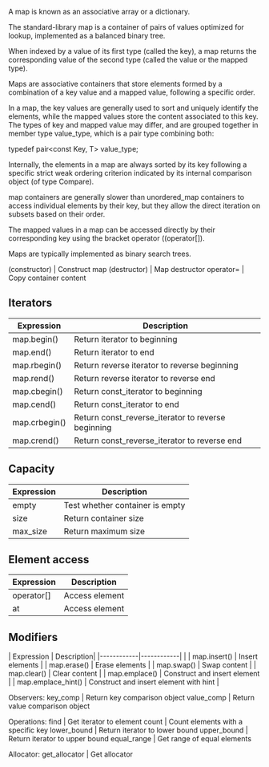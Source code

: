 A map is known as an associative array or a dictionary.

The standard-library map is a container of pairs of values optimized for lookup, implemented as a balanced binary tree.  

When indexed by a value of its first type (called the key), a map returns the corresponding value of the second type (called the value or the mapped type).

Maps are associative containers that store elements formed by a combination of a key value and a mapped value, following a specific order.

In a map, the key values are generally used to sort and uniquely identify the elements, while the mapped values store the content associated to this key. The types of key and mapped value may differ, and are grouped together in member type value_type, which is a pair type combining both:


typedef pair<const Key, T> value_type;

Internally, the elements in a map are always sorted by its key following a specific strict weak ordering criterion indicated by its internal comparison object (of type Compare).

map containers are generally slower than unordered_map containers to access individual elements by their key, but they allow the direct iteration on subsets based on their order.

The mapped values in a map can be accessed directly by their corresponding key using the bracket operator ((operator[]).

Maps are typically implemented as binary search trees.




(constructor) | Construct map
(destructor) | Map destructor
operator= | Copy container content

## Iterators
| Expression | Description|
|------------|------------|
| map.begin() | Return iterator to beginning |
| map.end() | Return iterator to end |
| map.rbegin() | Return reverse iterator to reverse beginning |
| map.rend() | Return reverse iterator to reverse end |
| map.cbegin() | Return const_iterator to beginning |
| map.cend() | Return const_iterator to end |
| map.crbegin() | Return const_reverse_iterator to reverse beginning |
| map.crend() | Return const_reverse_iterator to reverse end |

## Capacity

| Expression | Description|
|------------|------------|
empty | Test whether container is empty
size | Return container size
max_size | Return maximum size

## Element access

| Expression | Description|
|------------|------------|
operator[] | Access element
at | Access element

## Modifiers

| Expression | Description|
|------------|------------| |
| map.insert() | Insert elements |
| map.erase() | Erase elements |
| map.swap() | Swap content |
| map.clear() | Clear content |
| map.emplace() | Construct and insert element |
| map.emplace_hint() | Construct and insert element with hint |

Observers:
key_comp | Return key comparison object
value_comp | Return value comparison object

Operations:
find | Get iterator to element
count | Count elements with a specific key
lower_bound | Return iterator to lower bound
upper_bound | Return iterator to upper bound
equal_range | Get range of equal elements

Allocator:
get_allocator | Get allocator
